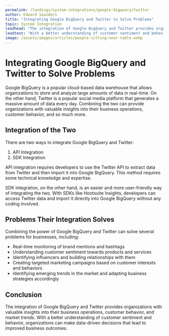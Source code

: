 ```yaml
---
permalink: /landings/system-integrations/google-bigquery/twitter
author: Edward Saunders
title: "Integrating Google BigQuery and Twitter to Solve Problems"
topic: System Integration
leadhead: "The integration of Google BigQuery and Twitter provides organizations with valuable insights into their business operations, customer behavior, and market trends"
leadtext: "With a better understanding of customer sentiment and behavior, organizations can make data-driven decisions that lead to improved business outcomes."
image: /assets/images/articles/people-sitting-near-table.webp
---
```

<div class="arttext">
<h1>Integrating Google BigQuery and Twitter to Solve Problems</h1>

<p>
Google BigQuery is a popular cloud-based data warehouse that allows organizations to store and analyze large amounts of data in real-time. On the other hand, Twitter is a popular social media platform that generates a massive amount of data every day. Combining the two can provide organizations with valuable insights into their business operations, customer behavior, and so much more.
</p>

<h2>Integration of the Two</h2>

<p>There are two ways to integrate Google BigQuery and Twitter:</p>

<ol>
	<li>API Integration</li>
	<li>SDK Integration</li>
</ol>

<p>API integration requires developers to use the Twitter API to extract data from Twitter and then import it into Google BigQuery. This method requires some technical knowledge and expertise.</p>

<p>SDK integration, on the other hand, is an easier and more user-friendly way of integrating the two. With SDKs like Hootsuite Insights, developers can access Twitter data and import it directly into Google BigQuery without any coding involved.</p>

<h2>Problems Their Integration Solves</h2>

<p>Combining the power of Google BigQuery and Twitter can solve several problems for businesses, including:</p>

<ul>
	<li>Real-time monitoring of brand mentions and hashtags</li>
	<li>Understanding customer sentiment towards products and services</li>
	<li>Identifying influencers and building relationships with them</li>
	<li>Creating targeted marketing campaigns based on customer interests and behaviors</li>
	<li>Identifying emerging trends in the market and adapting business strategies accordingly</li>
</ul>

<h2>Conclusion</h2>

<p>The integration of Google BigQuery and Twitter provides organizations with valuable insights into their business operations, customer behavior, and market trends. With a better understanding of customer sentiment and behavior, organizations can make data-driven decisions that lead to improved business outcomes.</p>

</div>